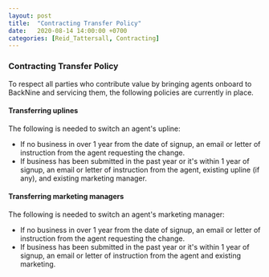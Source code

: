 ```yaml
---
layout: post
title:  "Contracting Transfer Policy"
date:   2020-08-14 14:00:00 +0700
categories: [Reid_Tattersall, Contracting]
---
```

### Contracting Transfer Policy
To respect all parties who contribute value by bringing agents onboard to BackNine and servicing them, the following policies are currently in place.

#### Transferring uplines
The following is needed to switch an agent's upline:
- If no business in over 1 year from the date of signup, an email or letter of instruction from the agent requesting the change.
- If business has been submitted in the past year or it's within 1 year of signup, an email or letter of instruction from the agent, existing upline (if any), and existing marketing manager.

#### Transferring marketing managers
The following is needed to switch an agent's marketing manager:
- If no business in over 1 year from the date of signup, an email or letter of instruction from the agent requesting the change.
- If business has been submitted in the past year or it's within 1 year of signup, an email or letter of instruction from the agent and existing marketing.


